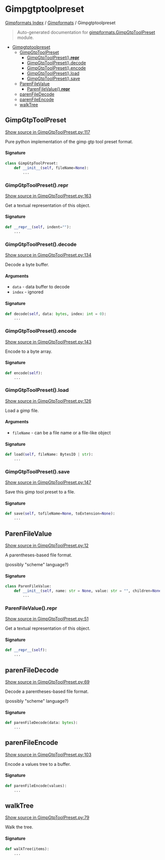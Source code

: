 # Gimpgtptoolpreset

[Gimpformats Index](../README.md#gimpformats-index) /
[Gimpformats](./index.md#gimpformats) /
Gimpgtptoolpreset

> Auto-generated documentation for [gimpformats.GimpGtpToolPreset](../../../gimpformats/GimpGtpToolPreset.py) module.

- [Gimpgtptoolpreset](#gimpgtptoolpreset)
  - [GimpGtpToolPreset](#gimpgtptoolpreset)
    - [GimpGtpToolPreset().__repr__](#gimpgtptoolpreset()__repr__)
    - [GimpGtpToolPreset().decode](#gimpgtptoolpreset()decode)
    - [GimpGtpToolPreset().encode](#gimpgtptoolpreset()encode)
    - [GimpGtpToolPreset().load](#gimpgtptoolpreset()load)
    - [GimpGtpToolPreset().save](#gimpgtptoolpreset()save)
  - [ParenFileValue](#parenfilevalue)
    - [ParenFileValue().__repr__](#parenfilevalue()__repr__)
  - [parenFileDecode](#parenfiledecode)
  - [parenFileEncode](#parenfileencode)
  - [walkTree](#walktree)

## GimpGtpToolPreset

[Show source in GimpGtpToolPreset.py:117](../../../gimpformats/GimpGtpToolPreset.py#L117)

Pure python implementation of the gimp gtp tool preset format.

#### Signature

```python
class GimpGtpToolPreset:
    def __init__(self, fileName=None):
        ...
```

### GimpGtpToolPreset().__repr__

[Show source in GimpGtpToolPreset.py:163](../../../gimpformats/GimpGtpToolPreset.py#L163)

Get a textual representation of this object.

#### Signature

```python
def __repr__(self, indent=""):
    ...
```

### GimpGtpToolPreset().decode

[Show source in GimpGtpToolPreset.py:134](../../../gimpformats/GimpGtpToolPreset.py#L134)

Decode a byte buffer.

#### Arguments

- `data` - data buffer to decode
- `index` - ignored

#### Signature

```python
def decode(self, data: bytes, index: int = 0):
    ...
```

### GimpGtpToolPreset().encode

[Show source in GimpGtpToolPreset.py:143](../../../gimpformats/GimpGtpToolPreset.py#L143)

Encode to a byte array.

#### Signature

```python
def encode(self):
    ...
```

### GimpGtpToolPreset().load

[Show source in GimpGtpToolPreset.py:126](../../../gimpformats/GimpGtpToolPreset.py#L126)

Load a gimp file.

#### Arguments

- `fileName` - can be a file name or a file-like object

#### Signature

```python
def load(self, fileName: BytesIO | str):
    ...
```

### GimpGtpToolPreset().save

[Show source in GimpGtpToolPreset.py:147](../../../gimpformats/GimpGtpToolPreset.py#L147)

Save this gimp tool preset to a file.

#### Signature

```python
def save(self, tofileName=None, toExtension=None):
    ...
```



## ParenFileValue

[Show source in GimpGtpToolPreset.py:12](../../../gimpformats/GimpGtpToolPreset.py#L12)

A parentheses-based file format.

(possibly "scheme" language?)

#### Signature

```python
class ParenFileValue:
    def __init__(self, name: str = None, value: str = "", children=None):
        ...
```

### ParenFileValue().__repr__

[Show source in GimpGtpToolPreset.py:51](../../../gimpformats/GimpGtpToolPreset.py#L51)

Get a textual representation of this object.

#### Signature

```python
def __repr__(self):
    ...
```



## parenFileDecode

[Show source in GimpGtpToolPreset.py:69](../../../gimpformats/GimpGtpToolPreset.py#L69)

Decode a parentheses-based file format.

(possibly "scheme" language?)

#### Signature

```python
def parenFileDecode(data: bytes):
    ...
```



## parenFileEncode

[Show source in GimpGtpToolPreset.py:103](../../../gimpformats/GimpGtpToolPreset.py#L103)

Encode a values tree to a buffer.

#### Signature

```python
def parenFileEncode(values):
    ...
```



## walkTree

[Show source in GimpGtpToolPreset.py:79](../../../gimpformats/GimpGtpToolPreset.py#L79)

Walk the tree.

#### Signature

```python
def walkTree(items):
    ...
```